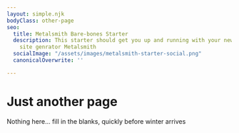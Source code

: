 ```yaml
---
layout: simple.njk
bodyClass: other-page
seo:
  title: Metalsmith Bare-bones Starter
  description: This starter should get you up and running with your new favorite static
    site genrator Metalsmith
  socialImage: "/assets/images/metalsmith-starter-social.png"
  canonicalOverwrite: ''

---
```

# Just another page

Nothing here... fill in the blanks, quickly before winter arrives